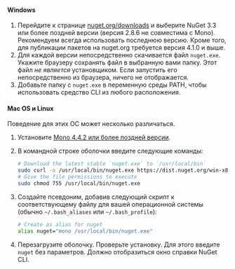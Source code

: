 #### <a name="windows"></a>Windows

1. Перейдите к странице [nuget.org/downloads](https://nuget.org/downloads) и выберите NuGet 3.3 или более поздней версии (версия 2.8.6 не совместима с Mono). Рекомендуем всегда использовать последнюю версию. Кроме того, для публикации пакетов на nuget.org требуется версия 4.1.0 и выше.
1. Для каждой версии непосредственно скачивается файл `nuget.exe`. Укажите браузеру сохранять файл в выбранную вами папку. Этот файл *не является* установщиком. Если запустить его непосредственно из браузера, ничего не отображается.
1. Добавьте папку с `nuget.exe` в переменную среды PATH, чтобы использовать средство CLI из любого расположения.

#### <a name="macoslinux"></a>Mac OS и Linux

Поведение для этих ОС может несколько различаться.

1. Установите [Mono 4.4.2 или более поздней версии](http://www.mono-project.com/docs/getting-started/install/).

1. В командной строке оболочки введите следующие команды:

    ```bash
    # Download the latest stable `nuget.exe` to `/usr/local/bin`
    sudo curl -o /usr/local/bin/nuget.exe https://dist.nuget.org/win-x86-commandline/latest/nuget.exe
    # Give the file permissions to execute
    sudo chmod 755 /usr/local/bin/nuget.exe
    ```

1. Создайте псевдоним, добавив следующий скрипт к соответствующему файлу для вашей операционной системы (обычно `~/.bash_aliases` или `~/.bash_profile`):

    ```bash
    # Create as alias for nuget
    alias nuget="mono /usr/local/bin/nuget.exe"
    ```

1. Перезагрузите оболочку.  Проверьте установку. Для этого введите `nuget` без параметров. Должно отобразиться окно справки NuGet CLI.